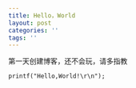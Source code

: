 ```yaml
---
title: Hello，World
layout: post
categories: ''
tags: ''
---
```

第一天创建博客，还不会玩，请多指教

    printf("Hello,World!\r\n");